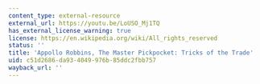 ```yaml
---
content_type: external-resource
external_url: https://youtu.be/LoUSO_Mj1TQ
has_external_license_warning: true
license: https://en.wikipedia.org/wiki/All_rights_reserved
status: ''
title: 'Appollo Robbins, The Master Pickpocket: Tricks of the Trade'
uid: c51d2686-da93-4049-976b-85ddc2fbb757
wayback_url: ''
---
```

